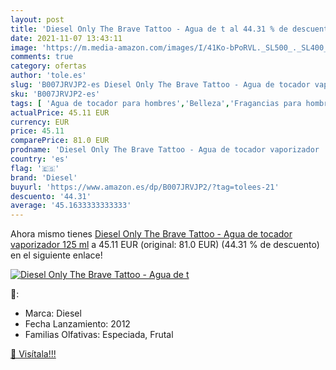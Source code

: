 ```yaml
---
layout: post
title: 'Diesel Only The Brave Tattoo - Agua de t al 44.31 % de descuento'
date: 2021-11-07 13:43:11
image: 'https://m.media-amazon.com/images/I/41Ko-bPoRVL._SL500_._SL400_.jpg'
comments: true
category: ofertas
author: 'tole.es'
slug: 'B007JRVJP2-es Diesel Only The Brave Tattoo - Agua de tocador vaporizador...'
sku: 'B007JRVJP2-es'
tags: [ 'Agua de tocador para hombres','Belleza','Fragancias para hombres','Perfumes y fragancias','agua','de','diesel','tocador', ]
actualPrice: 45.11 EUR
currency: EUR
price: 45.11
comparePrice: 81.0 EUR
prodname: 'Diesel Only The Brave Tattoo - Agua de tocador vaporizador  125 ml'
country: 'es'
flag: '🇪🇸'
brand: 'Diesel'
buyurl: 'https://www.amazon.es/dp/B007JRVJP2/?tag=tolees-21'
descuento: '44.31'
average: '45.1633333333333'
---
```


Ahora mismo tienes [Diesel Only The Brave Tattoo - Agua de tocador vaporizador  125 ml](https://www.amazon.es/dp/B007JRVJP2/?tag=tolees-21) a 45.11 EUR (original: 81.0 EUR) (44.31 %  de descuento) en el siguiente enlace!

[![Diesel Only The Brave Tattoo - Agua de t](https://m.media-amazon.com/images/I/41Ko-bPoRVL._SL500_._SL400_.jpg)](https://www.amazon.es/dp/B007JRVJP2/?tag=tolees-21)

🔎:

- Marca: Diesel
- Fecha Lanzamiento: 2012
- Familias Olfativas: Especiada, Frutal

[🛒 Visítala!!!](https://www.amazon.es/dp/B007JRVJP2/?tag=tolees-21)
